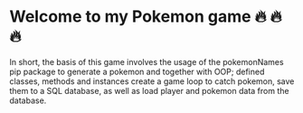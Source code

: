 # Welcome to my Pokemon game :fire: :fire: :fire:

In short, the basis of this game involves the usage of the pokemonNames pip package 
to generate a pokemon and together with OOP; defined classes, methods and instances
create a game loop to catch pokemon, save them to a SQL database, 
as well as load player and pokemon data from the database.   
